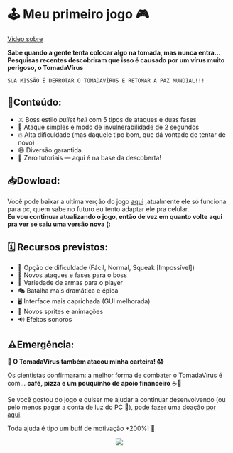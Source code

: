 # 🕹️ Meu primeiro jogo 🎮
[Vídeo sobre](https://youtu.be/98VTcUg1-G0)

**Sabe quando a gente tenta colocar algo na tomada, mas nunca entra...
Pesquisas recentes descobriram que isso é causado por um vírus muito perigoso, o TomadaVírus**
````
SUA MISSÃO É DERROTAR O TOMADAVÍRUS E RETOMAR A PAZ MUNDIAL!!!
````

## 🔌Conteúdo:

- ⚔️ Boss estilo *bullet hell* com 5 tipos de ataques e duas fases
- 🎯 Ataque simples e modo de invulnerabilidade de 2 segundos
- 🔥 Alta dificuldade (mas daquele tipo bom, que dá vontade de tentar de novo)
- 😄 Diversão garantida
- 🤔 Zero tutoriais — aqui é na base da descoberta!

## 📥Dowload:
Você pode baixar a ultima verção do jogo [aqui](https://github.com/lucaphill/TomadaVirus/releases)
,atualmente ele só funciona para pc, quem sabe no futuro eu tento adaptar ele pra celular.
</br>
**Eu vou continuar atualizando o jogo, então de vez em quanto volte aqui pra ver se saiu uma versão nova (:**

## 🗓️ Recursos previstos:


- 🌟 Opção de dificuldade (Fácil, Normal, Squeak [Impossível])
- 🧠 Novos ataques e fases para o boss
- 🔫 Variedade de armas para o player
- 🎭 Batalha mais dramática e épica
- 🖥️ Interface mais caprichada (GUI melhorada)
- 🎨 Novos sprites e animações
- 🔊 Efeitos sonoros


## ⚠️Emergência:
**💸 O TomadaVírus também atacou minha carteira! 😱**

Os cientistas confirmaram: a melhor forma de combater o TomadaVírus é com... **café, pizza e um pouquinho de apoio financeiro** ☕🍕

Se você gostou do jogo e quiser me ajudar a continuar desenvolvendo (ou pelo menos pagar a conta de luz do PC 🧾), pode fazer uma doação [por aqui](https://livepix.gg/lucaphill).

Toda ajuda é tipo um buff de motivação +200%! 💪

<p align="center">
  <img src="https://hits.seeyoufarm.com/api/count/incr/badge.svg?url=https%3A%2F%2Fgithub.com%2Flucaphill%2FTomadaVirus&count_bg=%2375C6FF&title_bg=%23000000&icon=github.svg&icon_color=%23FFFFFF&title=Views&edge_flat=false"/>
</p>
